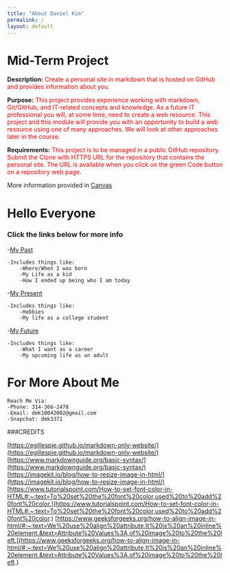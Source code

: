 ```yaml
---
title: "About Daniel Kim"
permalink: /
layout: default
---
```


# Mid-Term Project 

**Description:** <span style="color:red">Create a personal site in markdown that is hosted on GitHub and provides information about you.

**Purpose:** <span style="color:red">This project provides experience working with markdown, Git/GitHub, and IT-related concepts and knowledge. As a future IT professional you will, at some time, need to create a web resource. This project and this module will provide you with an opportunity to build a web resource using one of many approaches. We will look at other approaches later in the course.

**Requirements:** <span style="color:red">This project is to be managed in a public GitHub repository. Submit the Clone with HTTPS URL for the repository that contains the personal site.  The URL is available when you click on the green Code button on a repository web page.


More information provided in [Canvas](https://umsystem.instructure.com/courses/114929/assignments/1493477?module_item_id=5137247)

# Hello Everyone
### Click the links below for more info

-[My Past](https://mkim74.github.io/MyPast/)

    -Includes things like:
        -Where/When I was born
        -My Life as a kid
        -How I ended up being who I am today

-[My Present](https://mkim74.github.io/MyPresent/)

    -Includes things like:
        -Hobbies
        -My life as a college student

-[My Future](https://mkim74.github.io/MyFuture/)

    -Includes things like:
        -What I want as a career
        -My upcoming life as an adult


# For More About Me

```
Reach Me Via:
-Phone: 314-366-2478
-Email: dmk10042002@gmail.com
-Snapchat: dmk3371
```

###CREDITS

[https://egillespie.github.io/markdown-only-website/](https://egillespie.github.io/markdown-only-website/)
[https://www.markdownguide.org/basic-syntax/](https://www.markdownguide.org/basic-syntax/)
[https://imagekit.io/blog/how-to-resize-image-in-html/](https://imagekit.io/blog/how-to-resize-image-in-html/)
[https://www.tutorialspoint.com/How-to-set-font-color-in-HTML#:~:text=To%20set%20the%20font%20color,used%20to%20add%20font%20color.](https://www.tutorialspoint.com/How-to-set-font-color-in-HTML#:~:text=To%20set%20the%20font%20color,used%20to%20add%20font%20color.)
[https://www.geeksforgeeks.org/how-to-align-image-in-html/#:~:text=We%20use%20align%20attribute,It%20is%20an%20inline%20element.&text=Attribute%20Values%3A,of%20image%20to%20the%20left.](https://www.geeksforgeeks.org/how-to-align-image-in-html/#:~:text=We%20use%20align%20attribute,It%20is%20an%20inline%20element.&text=Attribute%20Values%3A,of%20image%20to%20the%20left.)
